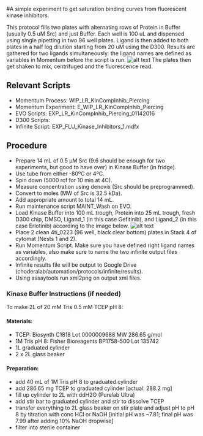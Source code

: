 #A simple experiment to get saturation binding curves from fluorescent kinase inhibitors.

This protocol fills two plates with alternating rows of Protein in Buffer (usually 0.5 uM Src) and just Buffer. 
Each well is 100 uL and dispensed using single pipetting in two 96 well plates. Ligand is then added to both 
plates in a half log dilution starting from 20 uM using the D300. Results are gathered for two ligands 
simultaneously: the ligand names are defined as variables in Momentum before the script is run.
![alt text](img/bosutinibsetup.png "bosutinibsetup.png")
The plates then get shaken to mix, centrifuged and the fluorescence read. 

## Relevant Scripts
- Momentum Process: WIP_LR_KinCompInhib_Piercing
- Momentum Experiment: E_WIP_LR_KinCompInhib_Piercing
- EVO Scripts: EXP_LR_KinCompInhib_Piercing_01142016
- D300 Scripts: 
- Infinite Script: EXP_FLU_Kinase_Inhibitors_1.mdfx


## Procedure
- Prepare 14 mL of 0.5 µM Src (9.6 should be enough for two experiments, but good to have over) in Kinase Buffer (in fridge).
 - Use tube from either -80ºC or 4ºC.
 - Spin down (5000 rcf for 10 min at 4C).
 - Measure concentration using denovix (Src should be preprogrammed).
 - Convert to moles (MW of Src is 32.5 kDa).
 - Add appropriate amount to total 14 mL.
- Run maintenance script MAINT_Wash on EVO.
- Load Kinase Buffer into 100 mL trough, Protein into 25 mL trough, fresh D300 chip, DMSO, Ligand_1 (in this case Gefitinib), and Ligand_2 (in this case Erlotinib) according to the image below.
![alt text](img/EVO_deck.png "EVO_deck.png")
- Place 2 clean 4ti_0223 (96 well, black clear bottom) plates in Stack 4 of cytomat (Nests 1 and 2).
- Run Momentum Script. Make sure you have defined right ligand names as variables, also make sure to name the two infinite output files accordingly.
- Infinite results file will be output to Google Drive (choderalab/automation/protocols/infinite/results).
- Using assaytools run xml2png on output xml files. 

### Kinase Buffer Instructions (if needed)

To make 2L of 20 mM Tris 0.5 mM TCEP pH 8:

#### Materials:
- TCEP: Biosynth C1818 Lot 0000009688 MW 286.65 g/mol
- 1M Tris pH 8: Fisher Bioreagents BP1758-500 Lot 135742
- 1L graduated cylinder
- 2 x 2L glass beaker

#### Preparation:
- add 40 mL of 1M Tris pH 8 to graduated cylinder
- add 286.65 mg TCEP to graduated cylinder [actual: 288.2 mg]
- fill up cylinder to 2L with ddH2O (Purelab Ultra)
- add stir bar to graduated cylinder and stir to dissolve TCEP
- transfer everything to 2L glass beaker on stir plate and adjust pH to pH 8 by titration with conc HCl or NaOH
[initial pH was ~7.81; final pH was 7.99 after adding 10% NaOH dropwise]
- filter into sterile container

